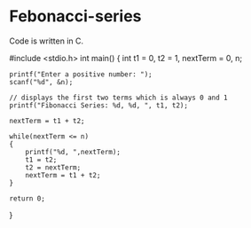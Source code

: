 # Febonacci-series
Code is written in C.

#include <stdio.h>
int main()
{
    int t1 = 0, t2 = 1, nextTerm = 0, n;

    printf("Enter a positive number: ");
    scanf("%d", &n);

    // displays the first two terms which is always 0 and 1
    printf("Fibonacci Series: %d, %d, ", t1, t2);

    nextTerm = t1 + t2;

    while(nextTerm <= n)
    {
        printf("%d, ",nextTerm);
        t1 = t2;
        t2 = nextTerm;
        nextTerm = t1 + t2;
    }
    
    return 0;
}
